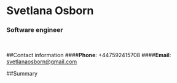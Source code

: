 # Svetlana Osborn
### Software engineer
<br>

##Contact information
####**Phone**: +447592415708
####**Email**: svetlanaosborn@gmail.com

##Summary

